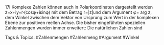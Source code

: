 17i
Komplexe Zahlen können auch in Polarkoordinaten dargestellt werden z=x+iy=r·(cosφ+isinφ)
mit dem Betrag r=|z|und dem Argument φ= arg z, dem Winkel zwischen dem Vektor von Ursprung
zum Wert in der komplexen Ebene zur positiven reellen Achse.
Die bisher eingeführten speziellen Zahlenmengen wurden immer erweitert: Die natürlichen Zahlen sind

   Tags & Topics:
   #Zahlenmengen
   #Zahlenmeng
   #Argument
   #Winkel